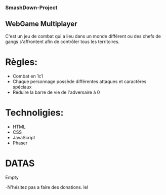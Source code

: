 ### SmashDown-Project
## WebGame Multiplayer

C'est un jeu de combat qui a lieu dans un monde différent ou des chefs de gangs s'affrontent afin de contrôler tous les territoires.
# Règles:
* Combat en 1c1
* Chaque personnage possède différentes attaques et caractères spéciaux
* Réduire la barre de vie de l'adversaire à 0

# Technoligies:
* HTML
* CSS
* JavaScript
* Phaser

# DATAS
Empty

-N'hésitez pas a faire des donations. lel
